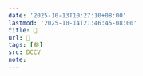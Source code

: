 ```yaml
---
date: '2025-10-13T10:27:10+08:00'
lastmod: '2025-10-14T21:46:45-08:00'
title: 􀳒
url: 􀳒
tags: [畚]
src: DCCV
note:
---
```

